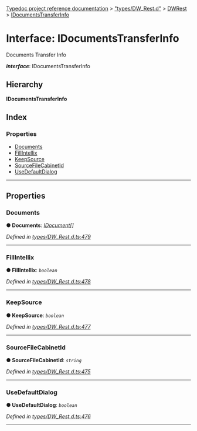 [Typedoc project reference documentation](../README.md) > ["types/DW_Rest.d"](../modules/_types_dw_rest_d_.md) > [DWRest](../modules/_types_dw_rest_d_.dwrest.md) > [IDocumentsTransferInfo](../interfaces/_types_dw_rest_d_.dwrest.idocumentstransferinfo.md)

# Interface: IDocumentsTransferInfo

Documents Transfer Info

*__interface__*: IDocumentsTransferInfo

## Hierarchy

**IDocumentsTransferInfo**

## Index

### Properties

* [Documents](_types_dw_rest_d_.dwrest.idocumentstransferinfo.md#documents)
* [FillIntellix](_types_dw_rest_d_.dwrest.idocumentstransferinfo.md#fillintellix)
* [KeepSource](_types_dw_rest_d_.dwrest.idocumentstransferinfo.md#keepsource)
* [SourceFileCabinetId](_types_dw_rest_d_.dwrest.idocumentstransferinfo.md#sourcefilecabinetid)
* [UseDefaultDialog](_types_dw_rest_d_.dwrest.idocumentstransferinfo.md#usedefaultdialog)

---

## Properties

<a id="documents"></a>

###  Documents

**● Documents**: *[IDocument](_types_dw_rest_d_.dwrest.idocument.md)[]*

*Defined in [types/DW_Rest.d.ts:479](https://github.com/DocuWare/REST-Sample-TS/blob/a4697e2/src/types/DW_Rest.d.ts#L479)*

___
<a id="fillintellix"></a>

###  FillIntellix

**● FillIntellix**: *`boolean`*

*Defined in [types/DW_Rest.d.ts:478](https://github.com/DocuWare/REST-Sample-TS/blob/a4697e2/src/types/DW_Rest.d.ts#L478)*

___
<a id="keepsource"></a>

###  KeepSource

**● KeepSource**: *`boolean`*

*Defined in [types/DW_Rest.d.ts:477](https://github.com/DocuWare/REST-Sample-TS/blob/a4697e2/src/types/DW_Rest.d.ts#L477)*

___
<a id="sourcefilecabinetid"></a>

###  SourceFileCabinetId

**● SourceFileCabinetId**: *`string`*

*Defined in [types/DW_Rest.d.ts:475](https://github.com/DocuWare/REST-Sample-TS/blob/a4697e2/src/types/DW_Rest.d.ts#L475)*

___
<a id="usedefaultdialog"></a>

###  UseDefaultDialog

**● UseDefaultDialog**: *`boolean`*

*Defined in [types/DW_Rest.d.ts:476](https://github.com/DocuWare/REST-Sample-TS/blob/a4697e2/src/types/DW_Rest.d.ts#L476)*

___

